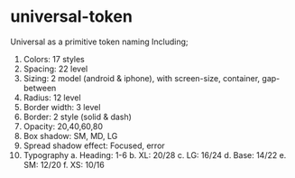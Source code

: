 # universal-token
Universal as a primitive token naming
Including;
  1. Colors: 17 styles
  2. Spacing: 22 level
  3. Sizing: 2 model (android & iphone), with screen-size, container, gap-between
  4. Radius: 12 level
  5. Border width: 3 level
  6. Border: 2 style (solid & dash)
  7. Opacity: 20,40,60,80
  8. Box shadow: SM, MD, LG
  9. Spread shadow effect: Focused, error
  10. Typography
      a. Heading: 1-6
      b. XL: 20/28
      c. LG: 16/24
      d. Base: 14/22
      e. SM: 12/20
      f. XS: 10/16
